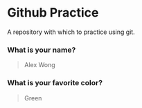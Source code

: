 # Github Practice

A repository with which to practice using git.

### What is your name?

> Alex Wong


### What is your favorite color?

> Green
